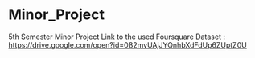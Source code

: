 # Minor_Project
5th Semester Minor Project
Link to the used Foursquare Dataset : https://drive.google.com/open?id=0B2mvUAjJYQnhbXdFdUp6ZUptZ0U
